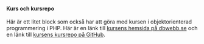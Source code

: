 #### Kurs och kursrepo

Här är ett litet block som också har att göra med kursen i objektorienterad programmering i PHP. Här är en länk till [kursens hemsida på dbwebb.se](https://dbwebb.se/kurser/oophp-v5) och en länk till [kursens kursrepo på GitHub](https://github.com/mosbth/oophp-v5).
